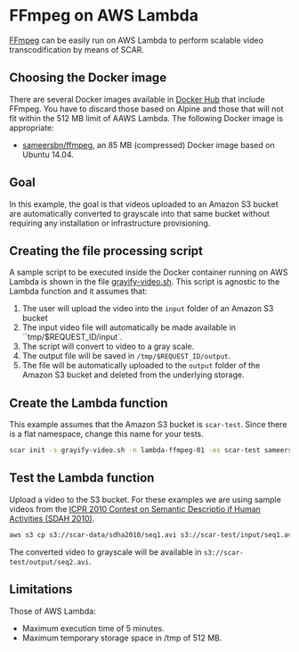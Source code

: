 # FFmpeg on AWS Lambda

[FFmpeg](https://ffmpeg.org/) can be easily run on AWS Lambda to perform scalable video transcodification by means of SCAR.

## Choosing the Docker image

There are several Docker images available in [Docker Hub](https://hub.docker.com/search/?isAutomated=0&isOfficial=0&page=1&pullCount=0&q=ffmpeg&starCount=0) that include FFmpeg. You have to discard those based on Alpine and those that will not fit within the 512 MB limit of AAWS Lambda. The following Docker image is appropriate:

* [sameersbn/ffmpeg](https://hub.docker.com/r/sameersbn/ffmpeg/), an 85 MB (compressed) Docker image based on Ubuntu 14.04.

## Goal

In this example, the goal is that videos uploaded to an Amazon S3 bucket are automatically converted to grayscale into that same bucket without requiring any installation or infrastructure provisioning.

## Creating the file processing script

A sample script to be executed inside the Docker container running on AWS Lambda is shown in the file [grayify-video.sh](grayify-video.sh). This script is agnostic to the Lambda function and it assumes that:

1. The user will upload the video into the `input` folder of an Amazon S3 bucket
2. The input video file will automatically be made available in ``tmp/$REQUEST_ID/input`.
3. The script will convert to video to a gray scale.
4. The output file will be saved in `/tmp/$REQUEST_ID/output`.
5. The file will be automatically uploaded to the `output` folder of the Amazon S3 bucket and deleted from the underlying storage.

## Create the Lambda function

This example assumes that the Amazon S3 bucket is `scar-test`. Since there is a flat namespace, change this name for your tests.

```sh
scar init -s grayify-video.sh -n lambda-ffmpeg-01 -es scar-test sameersbn/ffmpeg
```

## Test the Lambda function

Upload a video to the S3 bucket. For these examples we are using sample videos from the [ICPR 2010 Contest on Semantic Descriptio if Human Activities (SDAH 2010)](http://cvrc.ece.utexas.edu/SDHA2010/Human_Interaction.html).

```sh
aws s3 cp s3://scar-data/sdha2010/seq1.avi s3://scar-test/input/seq1.avi
```

The converted video to grayscale will be available in `s3://scar-test/output/seq2.avi`.

## Limitations

Those of AWS Lambda:

* Maximum execution time of 5 minutes.
* Maximum temporary storage space in /tmp of 512 MB.
